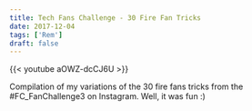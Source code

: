 ```yaml
---
title: Tech Fans Challenge - 30 Fire Fan Tricks
date: 2017-12-04
tags: ['Rem']
draft: false
---
```

{{< youtube aOWZ-dcCJ6U >}}

Compilation of my variations of the 30 fire fans tricks from the #FC_FanChallenge3 on Instagram. Well, it was fun :)
